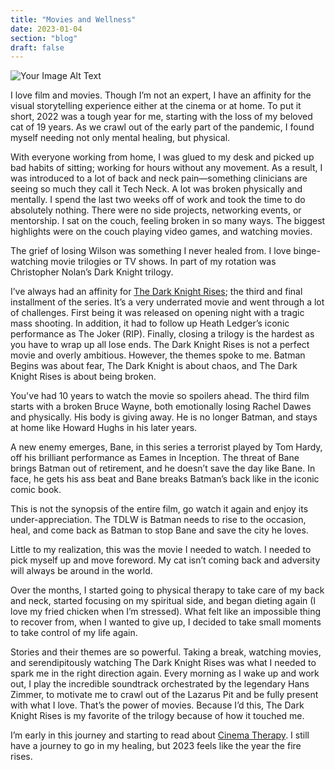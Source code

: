 ```yaml
---
title: "Movies and Wellness"
date: 2023-01-04
section: "blog"
draft: false
---
```

![Your Image Alt Text](/images/2023/01/img-2023-04-dkr.jpeg)

I love film and movies. Though I’m not an expert, I have an affinity for the visual storytelling experience either at the cinema or at home. To put it short, 2022 was a tough year for me, starting with the loss of my beloved cat of 19 years. As we crawl out of the early part of the pandemic, I found myself needing not only mental healing, but physical.

With everyone working from home, I was glued to my desk and picked up bad habits of sitting; working for hours without any movement. As a result, I was introduced to a lot of back and neck pain—something clinicians are seeing so much they call it Tech Neck. A lot was broken physically and mentally. I spend the last two weeks off of work and took the time to do absolutely nothing. There were no side projects, networking events, or mentorship. I sat on the couch, feeling broken in so many ways. The biggest highlights were on the couch playing video games, and watching movies.

The grief of losing Wilson was something I never healed from. I love binge-watching movie trilogies or TV shows. In part of my rotation was Christopher Nolan’s Dark Knight trilogy.

I’ve always had an affinity for [The Dark Knight Rises](https://www.imdb.com/title/tt1345836/); the third and final installment of the series. It’s a very underrated movie and went through a lot of challenges. First being it was released on opening night with a tragic mass shooting. In addition, it had to follow up Heath Ledger’s iconic performance as The Joker (RIP).  Finally, closing a trilogy is the hardest as you have to wrap up all lose ends. The Dark Knight Rises is not a perfect movie and overly ambitious. However, the themes spoke to me. Batman Begins was about fear, The Dark Knight is about chaos, and The Dark Knight Rises is about being broken.

You've had 10 years to watch the movie so spoilers ahead. The third film starts with a broken Bruce Wayne, both emotionally losing Rachel Dawes and physically. His body is giving away. He is no longer Batman, and stays at home like Howard Hughs in his later years.

A new enemy emerges, Bane, in this series a terrorist played by Tom Hardy, off his brilliant performance as Eames in Inception. The threat of Bane brings Batman out of retirement, and he doesn’t save the day like Bane. In face, he gets his ass beat and Bane breaks Batman’s back like in the iconic comic book.

This is not the synopsis of the entire film, go watch it again and enjoy its under-appreciation. The TDLW is Batman needs to rise to the occasion, heal, and come back as Batman to stop Bane and save the city he loves.

Little to my realization, this was the movie I needed to watch. I needed to pick myself up and move foreword. My cat isn’t coming back and adversity will always be around in the world.

Over the months, I started going to physical therapy to take care of my back and neck, started focusing on my spiritual side, and began dieting again (I love my fried chicken when I’m stressed). What felt like an impossible thing to recover from, when I wanted to give up, I decided to take small moments to take control of my life again.

Stories and their themes are so powerful. Taking a break, watching movies, and serendipitously watching The Dark Knight Rises was what I needed to spark me in the right direction again. Every morning as I wake up and work out, I play the incredible soundtrack orchestrated by the legendary Hans Zimmer, to motivate me to crawl out of the Lazarus Pit and be fully present with what I love. That’s the power of movies. Because I’d this, The Dark Knight Rises is my favorite of the trilogy because of how it touched me.

I’m early in this journey and starting to read about [Cinema Therapy](https://psychcentral.com/blog/how-watching-movies-can-benefit-our-mental-health#cinema-therapy). I still have a journey to go in my healing, but 2023 feels like the year the fire rises.
